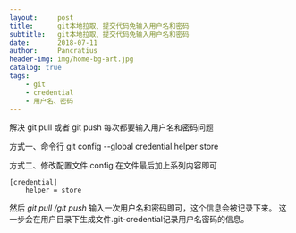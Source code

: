 ```yaml
---
layout:     post
title:      git本地拉取、提交代码免输入用户名和密码
subtitle:   git本地拉取、提交代码免输入用户名和密码
date:       2018-07-11
author:     Pancratius
header-img: img/home-bg-art.jpg
catalog: true
tags:
    - git
    - credential
    - 用户名、密码
---
```



解决 git pull 或者 git push 每次都要输入用户名和密码问题

方式一、命令行
git config --global credential.helper store

方式二、修改配置文件.config
在文件最后加上系列内容即可
```
[credential]
	helper = store
```  

然后 *git pull /git push* 输入一次用户名和密码即可，这个信息会被记录下来。 这一步会在用户目录下生成文件.git-credential记录用户名密码的信息。
